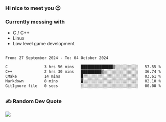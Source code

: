 ### Hi nice to meet you 😉 

### Currently messing with

  - C / C++
  - Linux
  - Low level game development

 ##
 
<!--START_SECTION:waka-->

```txt
From: 27 September 2024 - To: 04 October 2024

C                3 hrs 56 mins   ██████████████▒░░░░░░░░░░   57.55 %
C++              2 hrs 30 mins   █████████▒░░░░░░░░░░░░░░░   36.74 %
CMake            14 mins         █░░░░░░░░░░░░░░░░░░░░░░░░   03.61 %
Markdown         8 mins          ▓░░░░░░░░░░░░░░░░░░░░░░░░   02.10 %
GitIgnore file   0 secs          ░░░░░░░░░░░░░░░░░░░░░░░░░   00.00 %
```

<!--END_SECTION:waka-->

##

### ✍️ Random Dev Quote
![](https://quotes-github-readme.vercel.app/api?type=horizontal&theme=dark)

##
